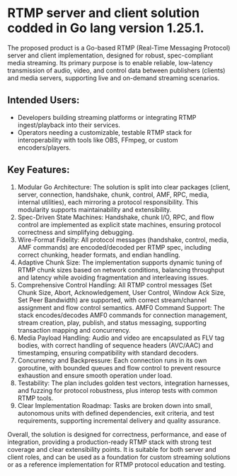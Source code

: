 # RTMP server and client solution codded in Go lang version 1.25.1.
The proposed product is a Go-based RTMP (Real-Time Messaging Protocol) server and client implementation, designed for robust, spec-compliant media streaming. Its primary purpose is to enable reliable, low-latency transmission of audio, video, and control data between publishers (clients) and media servers, supporting live and on-demand streaming scenarios.
## Intended Users:
- Developers building streaming platforms or integrating RTMP ingest/playback into their services.
- Operators needing a customizable, testable RTMP stack for interoperability with tools like OBS, FFmpeg, or custom encoders/players.

## Key Features:

1. Modular Go Architecture: The solution is split into clear packages (client, server, connection, handshake, chunk, control, AMF, RPC, media, internal utilities), each mirroring a protocol responsibility. This modularity supports maintainability and extensibility.
2. Spec-Driven State Machines: Handshake, chunk I/O, RPC, and flow control are implemented as explicit state machines, ensuring protocol correctness and simplifying debugging.
3. Wire-Format Fidelity: All protocol messages (handshake, control, media, AMF commands) are encoded/decoded per RTMP spec, including correct chunking, header formats, and endian handling.
4. Adaptive Chunk Size: The implementation supports dynamic tuning of RTMP chunk sizes based on network conditions, balancing throughput and latency while avoiding fragmentation and interleaving issues.
5. Comprehensive Control Handling: All RTMP control messages (Set Chunk Size, Abort, Acknowledgement, User Control, Window Ack Size, Set Peer Bandwidth) are supported, with correct stream/channel assignment and flow control semantics.
AMF0 Command Support: The stack encodes/decodes AMF0 commands for connection management, stream creation, play, publish, and status messaging, supporting transaction mapping and concurrency.
6. Media Payload Handling: Audio and video are encapsulated as FLV tag bodies, with correct handling of sequence headers (AVC/AAC) and timestamping, ensuring compatibility with standard decoders.
7. Concurrency and Backpressure: Each connection runs in its own goroutine, with bounded queues and flow control to prevent resource exhaustion and ensure smooth operation under load.
8. Testability: The plan includes golden test vectors, integration harnesses, and fuzzing for protocol robustness, plus interop tests with common RTMP tools.
10. Clear Implementation Roadmap: Tasks are broken down into small, autonomous units with defined dependencies, exit criteria, and test requirements, supporting incremental delivery and quality assurance.

Overall, the solution is designed for correctness, performance, and ease of integration, providing a production-ready RTMP stack with strong test coverage and clear extensibility points. It is suitable for both server and client roles, and can be used as a foundation for custom streaming solutions or as a reference implementation for RTMP protocol education and testing.

